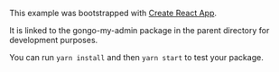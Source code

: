 This example was bootstrapped with [Create React App](https://github.com/facebook/create-react-app).

It is linked to the gongo-my-admin package in the parent directory for development purposes.

You can run `yarn install` and then `yarn start` to test your package.

